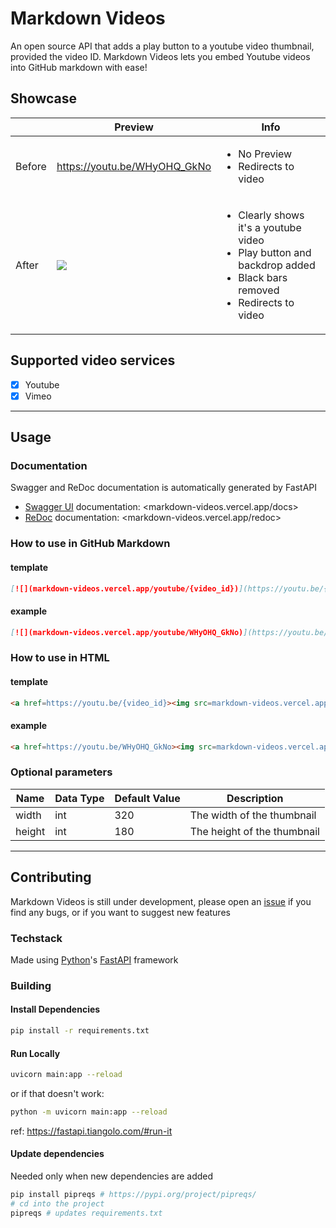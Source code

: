 # Markdown Videos

An open source API that adds a play button to a youtube video thumbnail, provided the video ID.
Markdown Videos lets you embed Youtube videos into GitHub markdown with ease!

## Showcase

||Preview|Info|
|--|--|--|
|Before|https://youtu.be/WHyOHQ_GkNo|<ul><li>No Preview</li><li>Redirects to video</li></ul>|
|After|[![](markdown-videos.vercel.app/youtube/WHyOHQ_GkNo)](https://youtu.be/WHyOHQ_GkNo)|<ul><li>Clearly shows it's a youtube video</li><li>Play button and backdrop added</li><li>Black bars removed</li><li>Redirects to video</li></ul>|


## Supported video services

- [x] Youtube
- [x] Vimeo

---
## Usage

### Documentation

Swagger and ReDoc documentation is automatically generated by FastAPI
- [Swagger UI](https://github.com/swagger-api/swagger-ui) documentation: <markdown-videos.vercel.app/docs>
- [ReDoc](https://github.com/Rebilly/ReDoc) documentation: <markdown-videos.vercel.app/redoc>

### How to use in GitHub Markdown

#### template

```markdown
[![](markdown-videos.vercel.app/youtube/{video_id})](https://youtu.be/{video_id})
```

#### example

```markdown
[![](markdown-videos.vercel.app/youtube/WHyOHQ_GkNo)](https://youtu.be/WHyOHQ_GkNo)
```

### How to use in HTML

#### template

```html
<a href=https://youtu.be/{video_id}><img src=markdown-videos.vercel.app/youtube/{video_id}></a></img>
```

#### example

```html
<a href=https://youtu.be/WHyOHQ_GkNo><img src=markdown-videos.vercel.app/youtube/WHyOHQ_GkNo></a></img>
```

### Optional parameters
|Name  |Data Type |Default Value             |Description                |
|------|----------|--------------------------|---------------------------|
|width |int       |320                       |The width of the thumbnail |
|height|int       |180                       |The height of the thumbnail|
---

## Contributing

Markdown Videos is still under development, please open an [issue](https://github.com/Snailedlt/Markdown-Videos/issues) if you find any bugs, or if you want to suggest new features

### Techstack

Made using [Python](https://www.python.org/)'s [FastAPI](https://fastapi.tiangolo.com/) framework

### Building

#### Install Dependencies

```sh
pip install -r requirements.txt
```

#### Run Locally

```sh
uvicorn main:app --reload
```

or if that doesn't work:

```sh
python -m uvicorn main:app --reload
```

ref: <https://fastapi.tiangolo.com/#run-it>

#### Update dependencies

Needed only when new dependencies are added

```sh
pip install pipreqs # https://pypi.org/project/pipreqs/
# cd into the project
pipreqs # updates requirements.txt
```
